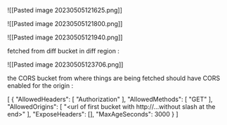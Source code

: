![[Pasted image 20230505121625.png]]

![[Pasted image 20230505121800.png]]

![[Pasted image 20230505121940.png]]

fetched from diff bucket in diff region : 

![[Pasted image 20230505123706.png]]

the CORS bucket from where things are being fetched should have CORS enabled for the origin : 

[
    {
        "AllowedHeaders": [
            "Authorization"
        ],
        "AllowedMethods": [
            "GET"
        ],
        "AllowedOrigins": [
            "<url of first bucket with http://...without slash at the end>"
        ],
        "ExposeHeaders": [],
        "MaxAgeSeconds": 3000
    }
]



